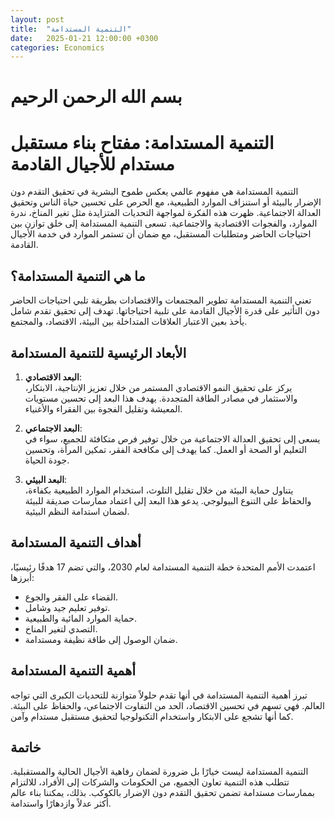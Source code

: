 ```yaml
---
layout: post
title:  "التنمية المستدامة"
date:   2025-01-21 12:00:00 +0300
categories: Economics 
---
```

# بسم الله الرحمن الرحيم

# التنمية المستدامة: مفتاح بناء مستقبل مستدام للأجيال القادمة  

التنمية المستدامة هي مفهوم عالمي يعكس طموح البشرية في تحقيق التقدم دون الإضرار بالبيئة أو استنزاف الموارد الطبيعية، مع الحرص على تحسين حياة الناس وتحقيق العدالة الاجتماعية. ظهرت هذه الفكرة لمواجهة التحديات المتزايدة مثل تغير المناخ، ندرة الموارد، والفجوات الاقتصادية والاجتماعية. تسعى التنمية المستدامة إلى خلق توازن بين احتياجات الحاضر ومتطلبات المستقبل، مع ضمان أن تستمر الموارد في خدمة الأجيال القادمة.  

## ما هي التنمية المستدامة؟  
تعني التنمية المستدامة تطوير المجتمعات والاقتصادات بطريقة تلبي احتياجات الحاضر دون التأثير على قدرة الأجيال القادمة على تلبية احتياجاتها. تهدف إلى تحقيق تقدم شامل يأخذ بعين الاعتبار العلاقات المتداخلة بين البيئة، الاقتصاد، والمجتمع.  

## الأبعاد الرئيسية للتنمية المستدامة  
1. **البعد الاقتصادي**:  
   يركز على تحقيق النمو الاقتصادي المستمر من خلال تعزيز الإنتاجية، الابتكار، والاستثمار في مصادر الطاقة المتجددة. يهدف هذا البعد إلى تحسين مستويات المعيشة وتقليل الفجوة بين الفقراء والأغنياء.  

2. **البعد الاجتماعي**:  
   يسعى إلى تحقيق العدالة الاجتماعية من خلال توفير فرص متكافئة للجميع، سواء في التعليم أو الصحة أو العمل. كما يهدف إلى مكافحة الفقر، تمكين المرأة، وتحسين جودة الحياة.  

3. **البعد البيئي**:  
   يتناول حماية البيئة من خلال تقليل التلوث، استخدام الموارد الطبيعية بكفاءة، والحفاظ على التنوع البيولوجي. يدعو هذا البعد إلى اعتماد ممارسات صديقة للبيئة لضمان استدامة النظم البيئية.  

## أهداف التنمية المستدامة  
اعتمدت الأمم المتحدة خطة التنمية المستدامة لعام 2030، والتي تضم 17 هدفًا رئيسيًا، أبرزها:  
- القضاء على الفقر والجوع.  
- توفير تعليم جيد وشامل.  
- حماية الموارد المائية والطبيعية.  
- التصدي لتغير المناخ.  
- ضمان الوصول إلى طاقة نظيفة ومستدامة.  

## أهمية التنمية المستدامة  
تبرز أهمية التنمية المستدامة في أنها تقدم حلولاً متوازنة للتحديات الكبرى التي تواجه العالم. فهي تسهم في تحسين الاقتصاد، الحد من التفاوت الاجتماعي، والحفاظ على البيئة. كما أنها تشجع على الابتكار واستخدام التكنولوجيا لتحقيق مستقبل مستدام وآمن.  

## خاتمة  
التنمية المستدامة ليست خيارًا بل ضرورة لضمان رفاهية الأجيال الحالية والمستقبلية. تتطلب هذه التنمية تعاون الجميع، من الحكومات والشركات إلى الأفراد، للالتزام بممارسات مستدامة تضمن تحقيق التقدم دون الإضرار بالكوكب. بذلك، يمكننا بناء عالم أكثر عدلاً وازدهارًا واستدامة.


